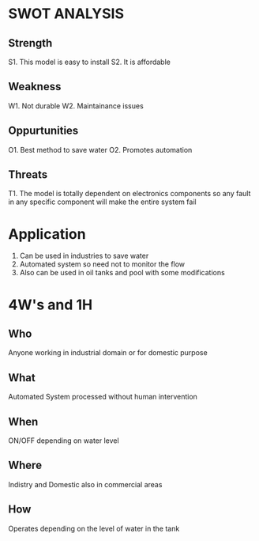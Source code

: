 # SWOT ANALYSIS 

## Strength
S1. This model is easy to install
S2. It is affordable

## Weakness
W1. Not durable
W2. Maintainance issues

## Oppurtunities
O1. Best method to save water
O2. Promotes automation

## Threats
T1. The model is totally dependent on electronics components so any fault in any specific component will make the entire system fail

# Application
1. Can be used in industries to save water
2. Automated system so need not to monitor the flow
3. Also can be used in oil tanks and pool with some modifications

# 4W's and 1H

## Who
Anyone working in industrial domain or for domestic purpose

## What
Automated System processed without human intervention

## When
ON/OFF depending on water level

## Where
Indistry and Domestic also in commercial areas

## How
Operates depending on the level of water in the tank


